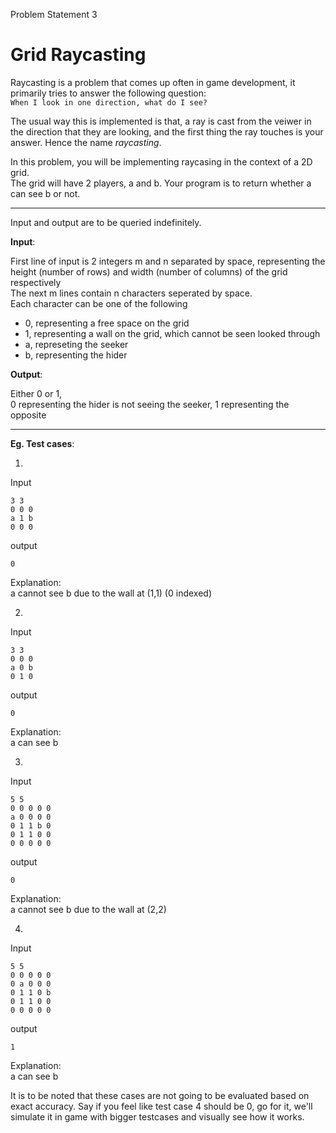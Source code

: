 Problem Statement 3

# Grid Raycasting
Raycasting is a problem that comes up often in game development, it primarily tries to answer the following question: \
`When I look in one direction, what do I see?`

The usual way this is implemented is that, a ray is cast from the veiwer in the direction that they are looking, and the first thing the ray touches is your answer. Hence the name _raycasting_.

In this problem, you will be implementing raycasing in the context of a 2D grid. \
The grid will have 2 players, a and b. Your program is to return whether a can see b or not. 

----
Input and output are to be queried indefinitely.

**Input**:

First line of input is 2 integers m and n separated by space, representing the height (number of rows) and width (number of columns) of the grid respectively \
The next m lines contain n characters seperated by space. \
Each character can be one of the following
- 0, representing a free space on the grid
- 1, representing a wall on the grid, which cannot be seen looked through
- a, represeting the seeker
- b, representing the hider

**Output**:

Either 0 or 1, \
0 representing the hider is not seeing the seeker, 1 representing the opposite

----

**Eg. Test cases**:

1.

Input
```
3 3
0 0 0
a 1 b
0 0 0
```
output
```
0
```
Explanation: \
a cannot see b due to the wall at (1,1)  (0 indexed)

2.

Input
```
3 3
0 0 0
a 0 b
0 1 0
```
output
```
0
```
Explanation: \
a can see b

3.

Input
```
5 5
0 0 0 0 0
a 0 0 0 0
0 1 1 b 0
0 1 1 0 0
0 0 0 0 0
```
output
```
0
```
Explanation: \
a cannot see b due to the wall at (2,2)


4.

Input
```
5 5
0 0 0 0 0
0 a 0 0 0
0 1 1 0 b
0 1 1 0 0
0 0 0 0 0
```
output
```
1
```
Explanation: \
a can see b

It is to be noted that these cases are not going to be evaluated based on exact accuracy. Say if you feel like test case 4 should be 0, go for it, we'll simulate it in game with bigger testcases and visually see how it works.